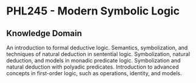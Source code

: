 # PHL245 - Modern Symbolic Logic

## Knowledge Domain
An introduction to formal deductive logic. Semantics, symbolization, and techniques of natural deduction in sentential logic. Symbolization, natural deduction, and models in monadic predicate logic. Symbolization and natural deduction with polyadic predicates. Introduction to advanced concepts in first-order logic, such as operations, identity, and models.

